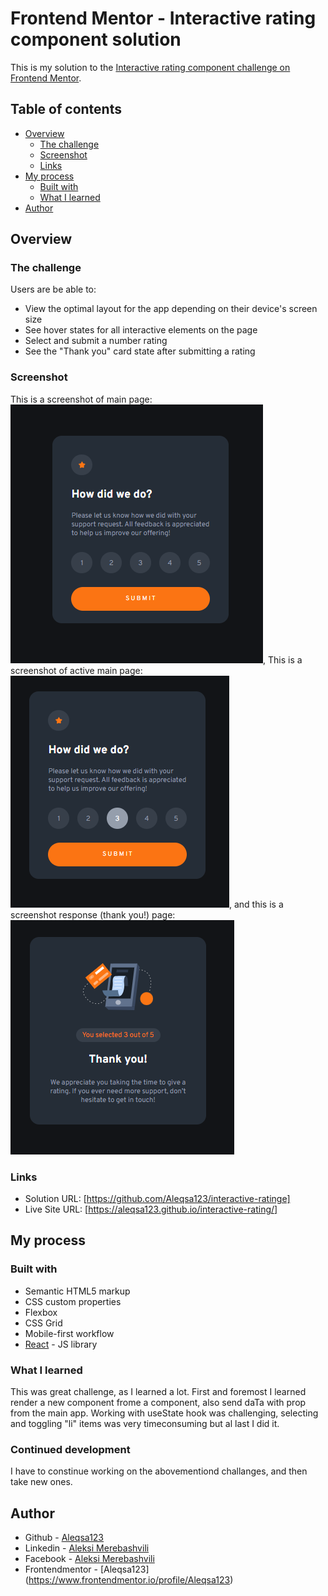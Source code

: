 # Frontend Mentor - Interactive rating component solution

This is my solution to the [Interactive rating component challenge on Frontend Mentor](https://www.frontendmentor.io/challenges/interactive-rating-component-koxpeBUmI). 

## Table of contents

- [Overview](#overview)
  - [The challenge](#the-challenge)
  - [Screenshot](#screenshot)
  - [Links](#links)
- [My process](#my-process)
  - [Built with](#built-with)
  - [What I learned](#what-i-learned)
- [Author](#author)


## Overview

### The challenge

Users are be able to:

- View the optimal layout for the app depending on their device's screen size
- See hover states for all interactive elements on the page
- Select and submit a number rating
- See the "Thank you" card state after submitting a rating

### Screenshot

This is a screenshot of main page: ![](./design/mains-shortcut.PNG),
This is a screenshot of active main page: ![](./design/mains-active-shortcut.PNG),
and this is a screenshot response (thank you!) page: ![](./design/response-shortcut.PNG)

### Links

- Solution URL: [https://github.com/Aleqsa123/interactive-ratinge]
- Live Site URL: [https://aleqsa123.github.io/interactive-rating/]

## My process

### Built with

- Semantic HTML5 markup
- CSS custom properties
- Flexbox
- CSS Grid
- Mobile-first workflow
- [React](https://reactjs.org/) - JS library


### What I learned

This was great challenge, as I learned a lot. First and foremost I learned render a new component frome a component, also send daTa with prop from the main app. Working with useState hook was challenging, selecting and toggling "li" items was very timeconsuming but al last I did it. 


### Continued development

I have to constinue working on the abovementiond challanges, and then take new ones.

## Author

- Github - [Aleqsa123](https://github.com/Aleqsa123)
- Linkedin - [Aleksi Merebashvili](https://www.linkedin.com/in/aleksi-merebashvili-36627426/)
- Facebook - [Aleksi Merebashvili](https://www.facebook.com/aleksi.merebashvili)
- Frontendmentor - [Aleqsa123] (https://www.frontendmentor.io/profile/Aleqsa123)